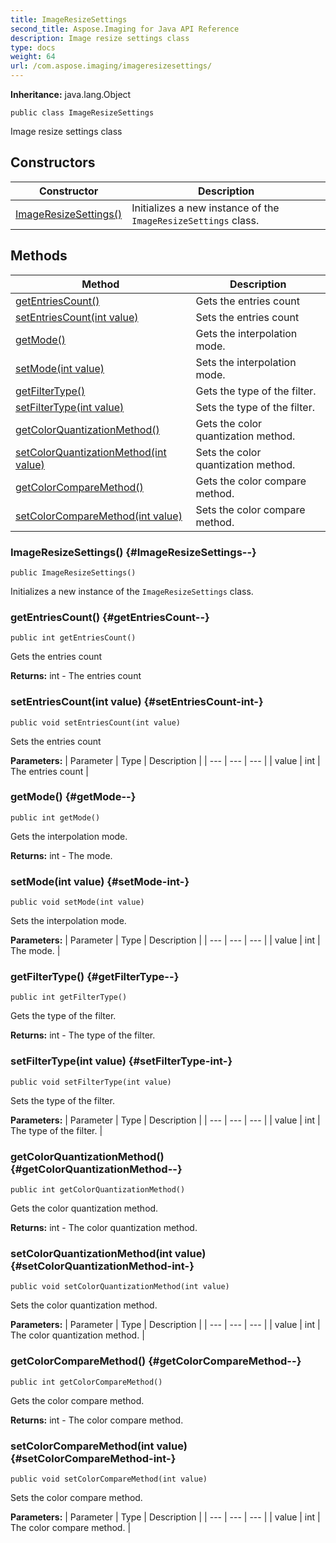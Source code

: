 ```yaml
---
title: ImageResizeSettings
second_title: Aspose.Imaging for Java API Reference
description: Image resize settings class
type: docs
weight: 64
url: /com.aspose.imaging/imageresizesettings/
---
```

**Inheritance:**
java.lang.Object
```
public class ImageResizeSettings
```

Image resize settings class
## Constructors

| Constructor | Description |
| --- | --- |
| [ImageResizeSettings()](#ImageResizeSettings--) | Initializes a new instance of the `ImageResizeSettings` class. |
## Methods

| Method | Description |
| --- | --- |
| [getEntriesCount()](#getEntriesCount--) | Gets the entries count |
| [setEntriesCount(int value)](#setEntriesCount-int-) | Sets the entries count |
| [getMode()](#getMode--) | Gets the interpolation mode. |
| [setMode(int value)](#setMode-int-) | Sets the interpolation mode. |
| [getFilterType()](#getFilterType--) | Gets the type of the filter. |
| [setFilterType(int value)](#setFilterType-int-) | Sets the type of the filter. |
| [getColorQuantizationMethod()](#getColorQuantizationMethod--) | Gets the color quantization method. |
| [setColorQuantizationMethod(int value)](#setColorQuantizationMethod-int-) | Sets the color quantization method. |
| [getColorCompareMethod()](#getColorCompareMethod--) | Gets the color compare method. |
| [setColorCompareMethod(int value)](#setColorCompareMethod-int-) | Sets the color compare method. |
### ImageResizeSettings() {#ImageResizeSettings--}
```
public ImageResizeSettings()
```


Initializes a new instance of the `ImageResizeSettings` class.

### getEntriesCount() {#getEntriesCount--}
```
public int getEntriesCount()
```


Gets the entries count

**Returns:**
int - The entries count
### setEntriesCount(int value) {#setEntriesCount-int-}
```
public void setEntriesCount(int value)
```


Sets the entries count

**Parameters:**
| Parameter | Type | Description |
| --- | --- | --- |
| value | int | The entries count |

### getMode() {#getMode--}
```
public int getMode()
```


Gets the interpolation mode.

**Returns:**
int - The mode.
### setMode(int value) {#setMode-int-}
```
public void setMode(int value)
```


Sets the interpolation mode.

**Parameters:**
| Parameter | Type | Description |
| --- | --- | --- |
| value | int | The mode. |

### getFilterType() {#getFilterType--}
```
public int getFilterType()
```


Gets the type of the filter.

**Returns:**
int - The type of the filter.
### setFilterType(int value) {#setFilterType-int-}
```
public void setFilterType(int value)
```


Sets the type of the filter.

**Parameters:**
| Parameter | Type | Description |
| --- | --- | --- |
| value | int | The type of the filter. |

### getColorQuantizationMethod() {#getColorQuantizationMethod--}
```
public int getColorQuantizationMethod()
```


Gets the color quantization method.

**Returns:**
int - The color quantization method.
### setColorQuantizationMethod(int value) {#setColorQuantizationMethod-int-}
```
public void setColorQuantizationMethod(int value)
```


Sets the color quantization method.

**Parameters:**
| Parameter | Type | Description |
| --- | --- | --- |
| value | int | The color quantization method. |

### getColorCompareMethod() {#getColorCompareMethod--}
```
public int getColorCompareMethod()
```


Gets the color compare method.

**Returns:**
int - The color compare method.
### setColorCompareMethod(int value) {#setColorCompareMethod-int-}
```
public void setColorCompareMethod(int value)
```


Sets the color compare method.

**Parameters:**
| Parameter | Type | Description |
| --- | --- | --- |
| value | int | The color compare method. |

